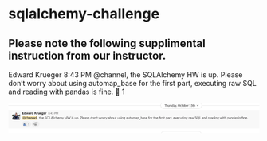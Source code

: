 # sqlalchemy-challenge

## Please note the following supplimental instruction from our instructor.
Edward Krueger  8:43 PM
@channel, the SQLAlchemy HW is up. Please don’t worry about using automap_base for the first part, executing raw SQL and reading with pandas is fine.
:parrot:
1

![alt text](sqlalchemy_no_automap.png "Title")